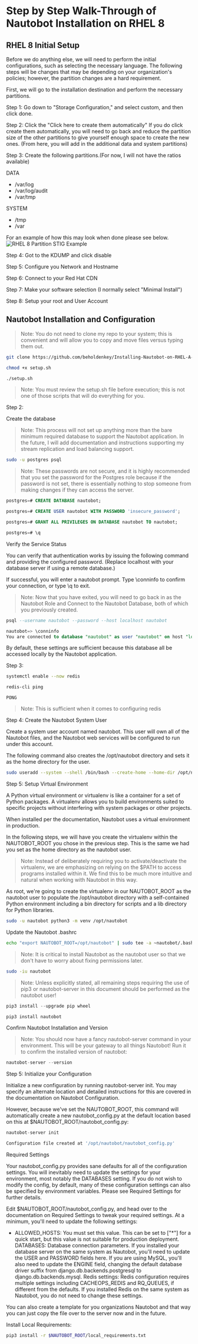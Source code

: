 # Step by Step Walk-Through of Nautobot Installation on RHEL 8

## RHEL 8 Initial Setup

Before we do anything else, we will need to perform the initial configurations, such as selecting the necessary language. The following steps will be changes that may be depending on your organization's policies; however, the partition changes are a hard requirement.

First, we will go to the installation destination and perform the necessary partitions.

Step 1: Go down to "Storage Configuration," and select custom, and then click done.

Step 2: Click the "Click here to create them automatically" If you do click create them automatically, you will need to go back and reduce the partition size of the other partitions to give yourself enough space to create the new ones. (From here, you will add in the additional data and system partitions)

Step 3: Create the following partitions.(For now, I will not have the ratios available)

DATA

- /var/log
- /var/log/audit
- /var/tmp

SYSTEM

- /tmp
- /var

For an example of how this may look when done please see below.
![RHEL 8 Partition STIG Example](https://github.com/beholdenkey/Installing-Nautobot-on-RHEL-A-Complete-Walk-Through/blob/f7497d4ac505fe123f9f5fe2f025ae7a2bc621ea/Resources/Images/RHEL%208%20Partition%20STIG%20Example.PNG)

Step 4: Got to the KDUMP and click disable

Step 5: Configure you Network and Hostname

Step 6: Connect to your Red Hat CDN

Step 7: Make your software selection (I normally select "Minimal Install")

Step 8: Setup your root and User Account

## Nautobot Installation and Configuration

>Note: You do not need to clone my repo to your system; this is convenient and will allow you to copy and move files versus typing them out.

```bash
git clone https://github.com/beholdenkey/Installing-Nautobot-on-RHEL-A-Complete-Walk-Through.git
```

```bash
chmod +x setup.sh
```

```bash
./setup.sh
```

>Note: You must review the setup.sh file before execution; this is not one of those scripts that will do everything for you.

Step 2:

Create the database
>Note: This process will not set up anything more than the bare minimum required database to support the Nautobot application. In the future, I will add documentation and instructions supporting my stream replication and load balancing support.

```bash
sudo -u postgres psql
```

>Note: These passwords are not secure, and it is highly recommended that you set the password for the Postgres role because if the password is not set, there is essentially nothing to stop someone from making changes if they can access the server.

```SQL
postgres=# CREATE DATABASE nautobot;
```

```SQL
postgres=# CREATE USER nautobot WITH PASSWORD 'insecure_password';
```

```SQL
postgres=# GRANT ALL PRIVILEGES ON DATABASE nautobot TO nautobot;
```

```SQL
postgres=# \q
```

Verify the Service Status

You can verify that authentication works by issuing the following command and providing the configured password. (Replace localhost with your database server if using a remote database.)

If successful, you will enter a nautobot prompt. Type \conninfo to confirm your connection, or type \q to exit.

>Note: Now that you have exited, you will need to go back in as the Nautobot Role and Connect to the Nautobot Database, both of which you previously created.

```SQL
psql --username nautobot --password --host localhost nautobot
```

```SQL
nautobot=> \conninfo
You are connected to database "nautobot" as user "nautobot" on host "localhost" (address "127.0.0.1") at port "5432".
```

By default, these settings are sufficient because this database all be accessed locally by the Nautobot application.

Step 3:

```bash
systemctl enable --now redis
```

```bash
redis-cli ping
```

```redis
PONG
```

>Note: This is sufficient when it comes to configuring redis

Step 4: Create the Nautobot System User

Create a system user account named nautobot. This user will own all of the Nautobot files, and the Nautobot web services will be configured to run under this account.

The following command also creates the /opt/nautobot directory and sets it as the home directory for the user.

```bash
sudo useradd --system --shell /bin/bash --create-home --home-dir /opt/nautobot nautobot
```

Step 5: Setup Virtual Environment

A Python virtual environment or virtualenv is like a container for a set of Python packages. A virtualenv allows you to build environments suited to specific projects without interfering with system packages or other projects.

When installed per the documentation, Nautobot uses a virtual environment in production.

In the following steps, we will have you create the virtualenv within the NAUTOBOT_ROOT you chose in the previous step. This is the same we had you set as the home directory as the nautobot user.

>Note: Instead of deliberately requiring you to activate/deactivate the virtualenv, we are emphasizing on relying on the $PATH to access programs installed within it. We find this to be much more intuitive and natural when working with Nautobot in this way.

As root, we're going to create the virtualenv in our NAUTOBOT_ROOT as the nautobot user to populate the /opt/nautobot directory with a self-contained Python environment including a bin directory for scripts and a lib directory for Python libraries.

```bash
sudo -u nautobot python3 -m venv /opt/nautobot
```

Update the Nautobot .bashrc

```bash
echo "export NAUTOBOT_ROOT=/opt/nautobot" | sudo tee -a ~nautobot/.bashrc
```

>Note: It is critical to install Nautobot as the nautobot user so that we don't have to worry about fixing permissions later.

```bash
sudo -iu nautobot
```

>Note: Unless explicitly stated, all remaining steps requiring the use of pip3 or nautobot-server in this document should be performed as the nautobot user!

```python
pip3 install --upgrade pip wheel
```

```python
pip3 install nautobot
```

Confirm Nautobot Installation and Version
>Note: You should now have a fancy nautobot-server command in your environment. This will be your gateway to all things Nautobot! Run it to confirm the installed version of nautobot:

```python
nautobot-server --version
```

Step 5: Initialize your Configuration

Initialize a new configuration by running nautobot-server init. You may specify an alternate location and detailed instructions for this are covered in the documentation on Nautobot Configuration.

However, because we've set the NAUTOBOT_ROOT, this command will automatically create a new nautobot_config.py at the default location based on this at $NAUTOBOT_ROOT/nautobot_config.py:

```python
nautobot-server init
```

```bash
Configuration file created at '/opt/nautobot/nautobot_config.py'
```

Required Settings

Your nautobot_config.py provides sane defaults for all of the configuration settings. You will inevitably need to update the settings for your environment, most notably the DATABASES setting. If you do not wish to modify the config, by default, many of these configuration settings can also be specified by environment variables. Please see Required Settings for further details.

Edit $NAUTOBOT_ROOT/nautobot_config.py, and head over to the documentation on Required Settings to tweak your required settings. At a minimum, you'll need to update the following settings:

- ALLOWED_HOSTS: You must set this value. This can be set to ["*"] for a quick start, but this value is not suitable for production deployment.
    DATABASES: Database connection parameters. If you installed your database server on the same system as Nautobot, you'll need to update the USER and PASSWORD fields here. If you are using MySQL, you'll also need to update the ENGINE field, changing the default database driver suffix from django.db.backends.postgresql to django.db.backends.mysql.
    Redis settings: Redis configuration requires multiple settings including CACHEOPS_REDIS and RQ_QUEUES, if different from the defaults. If you installed Redis on the same system as Nautobot, you do not need to change these settings.

You can also create a template for you organizations Nautobot and that way you can just copy the file over to the server now and in the future.

Install Local Requirements:

```bash
pip3 install -r $NAUTOBOT_ROOT/local_requirements.txt
```
